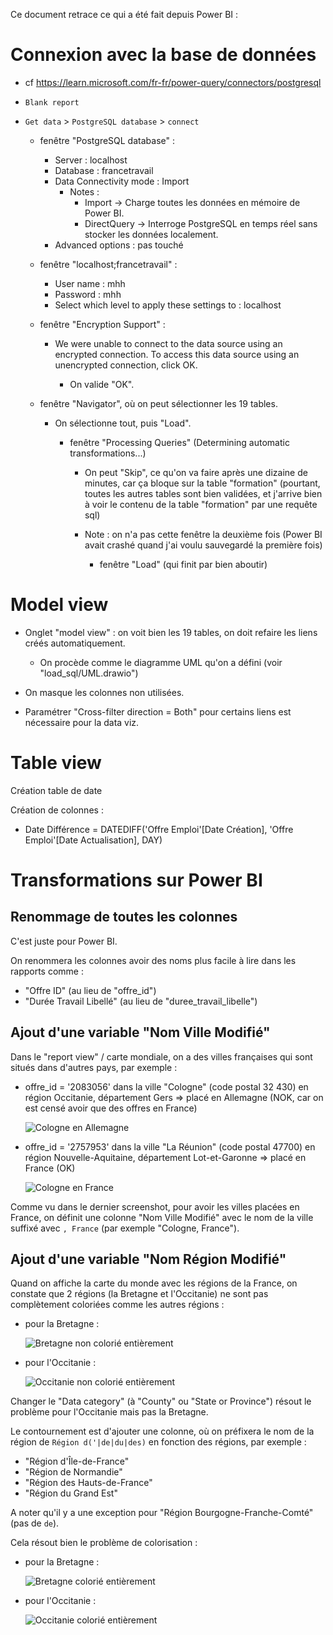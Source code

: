 Ce document retrace ce qui a été fait depuis Power BI :

# Connexion avec la base de données

- cf https://learn.microsoft.com/fr-fr/power-query/connectors/postgresql

- `Blank report`

- `Get data` > `PostgreSQL database` > `connect`

  - fenêtre "PostgreSQL database" :
    - Server : localhost
    - Database : francetravail
    - Data Connectivity mode : Import
      - Notes :
        - Import → Charge toutes les données en mémoire de Power BI.
        - DirectQuery → Interroge PostgreSQL en temps réel sans stocker les données localement.
    - Advanced options : pas touché

  - fenêtre "localhost;francetravail" :
    - User name : mhh
    - Password : mhh
    - Select which level to apply these settings to : localhost


  - fenêtre "Encryption Support" :

    - We were unable to connect to the data source using an encrypted connection. To access this data source using an unencrypted connection, click OK.

      - On valide "OK".

  - fenêtre "Navigator", où on peut sélectionner les 19 tables.

    - On sélectionne tout, puis "Load".

      - fenêtre "Processing Queries" (Determining automatic transformations...)

        - On peut "Skip", ce qu'on va faire après une dizaine de minutes, car ça bloque sur la table "formation" (pourtant, toutes les autres tables sont bien validées, et j'arrive bien à voir le contenu de la table "formation" par une requête sql)

        - Note : on n'a pas cette fenêtre la deuxième fois (Power BI avait crashé quand j'ai voulu sauvegardé la première fois)

          - fenêtre "Load" (qui finit par bien aboutir)




# Model view

- Onglet "model view" : on voit bien les 19 tables, on doit refaire les liens créés automatiquement.

  - On procède comme le diagramme UML qu'on a défini (voir "load_sql/UML.drawio")


- On masque les colonnes non utilisées.

- Paramétrer "Cross-filter direction = Both" pour certains liens est nécessaire pour la data viz.



# Table view

Création table de date

Création de colonnes :
  - Date Différence = DATEDIFF('Offre Emploi'[Date Création], 'Offre Emploi'[Date Actualisation], DAY)

# Transformations sur Power BI


## Renommage de toutes les colonnes

C'est juste pour Power BI.

On renommera les colonnes avoir des noms plus facile à lire dans les rapports comme :

- "Offre ID" (au lieu de "offre_id")
- "Durée Travail Libellé" (au lieu de "duree_travail_libelle")


## Ajout d'une variable "Nom Ville Modifié"

Dans le "report view" / carte mondiale, on a des villes françaises qui sont situés dans d'autres pays, par exemple :

  - offre_id = '2083056' dans la ville "Cologne" (code postal 32 430) en région Occitanie, département Gers  => placé en Allemagne (NOK, car on est censé avoir que des offres en France)

    ![Cologne en Allemagne](screenshots/Cologne_in_Germany.png)


  - offre_id = '2757953' dans la ville "La Réunion" (code postal 47700) en région Nouvelle-Aquitaine, département Lot-et-Garonne  => placé en France (OK)

    ![Cologne en France](screenshots/Cologne_in_France.png)


Comme vu dans le dernier screenshot, pour avoir les villes placées en France, on définit une colonne "Nom Ville Modifié" avec le nom de la ville suffixé avec `, France` (par exemple "Cologne, France").


## Ajout d'une variable "Nom Région Modifié"

Quand on affiche la carte du monde avec les régions de la France, on constate que 2 régions (la Bretagne et l'Occitanie) ne sont pas complètement coloriées comme les autres régions :

  - pour la Bretagne :

    ![Bretagne non colorié entièrement](screenshots/region_bretagne_KO.png)


  - pour l'Occitanie :

    ![Occitanie non colorié entièrement](screenshots/region_occitanie_KO.png)


Changer le "Data category" (à "County" ou "State or Province") résout le problème pour l'Occitanie mais pas la Bretagne.

Le contournement est d'ajouter une colonne, où on préfixera le nom de la région de `Région d('|de|du|des)` en fonction des régions, par exemple :

  - "Région d'Île-de-France"
  - "Région de Normandie"
  - "Région des Hauts-de-France"
  - "Région du Grand Est"

A noter qu'il y a une exception pour "Région Bourgogne-Franche-Comté" (pas de `de`).

Cela résout bien le problème de colorisation :


  - pour la Bretagne :

    ![Bretagne colorié entièrement](screenshots/region_bretagne_OK.png)


  - pour l'Occitanie :

    ![Occitanie colorié entièrement](screenshots/region_occitanie_OK.png)


